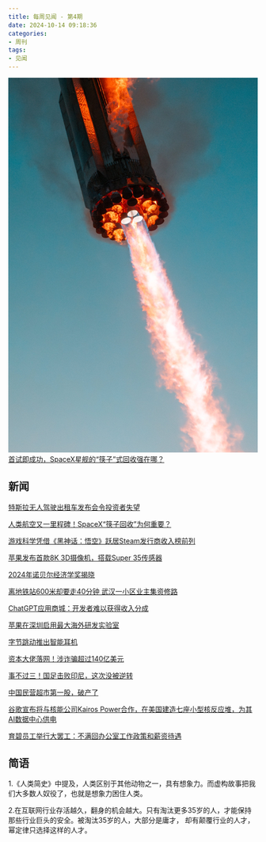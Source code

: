 ```yaml
---
title: 每周见闻 - 第4期
date: 2024-10-14 09:18:36
categories:
- 周刊
tags:
- 见闻
---
```


![筷子回收](/images/2024-10-14.jpeg)
[首试即成功，SpaceX星舰的“筷子”式回收强在哪？](https://www.jiemian.com/article/11824869.html)

## 新闻

[特斯拉无人驾驶出租车发布会令投资者失望](https://cn.wsj.com/articles/tesla-robotaxis-reaction-autonomous-driving-3c338e21)

[人类航空又一里程碑！SpaceX“筷子回收”为何重要？](https://wallstreetcn.com/articles/3730247#from=ios)

[游戏科学凭借《黑神话：悟空》跃居Steam发行商收入榜前列](https://tech.huanqiu.com/article/4JptoseVPNN)

[苹果发布首款8K 3D摄像机，搭载Super 35传感器](https://tech.huanqiu.com/article/4JoA1MUvJ2Z)

[2024年诺贝尔经济学奖揭晓](https://news.ifeng.com/c/8dg3rSJnT1q)

[离地铁站600米却要走40分钟 武汉一小区业主集资修路](https://hb.ifeng.com/c/8demGvV9DQd)

[ChatGPT应用商城：开发者难以获得收入分成](https://www.wired.com/story/openai-gpt-store/?utm_source=www.threenhalf.com&utm_medium=referral&utm_campaign=10-14-2024-tiktok-ai-2026)

[苹果在深圳启用最大海外研发实验室](https://appleinsider.com/articles/24/10/11/apples-largest-research-lab-outside-the-us-opens-in-china?utm_medium=rss)

[字节跳动推出智能耳机](https://www.scmp.com/tech/article/3281819/tiktok-owner-bytedance-launches-us170-earbuds-china-push-ai-wearables?utm_source=www.threenhalf.com&utm_medium=referral&utm_campaign=10-14-2024-tiktok-ai-2026)

[资本大佬落网！涉诈骗超过140亿美元](https://www.toutiao.com/article/7425462351018639887/?tt_from=weixin&utm_campaign=client_share&app=news_article&utm_source=weixin&iid=0&utm_medium=toutiao_ios&share_token=1498C342-C1F3-45A0-8B76-DFEB6232E1C5&wxshare_count=1)

[事不过三！国足击败印尼，这次没被逆转](https://mp.weixin.qq.com/s/_VN1xi_dUtRXHAMHtxXMfw)

[中国民营超市第一股，破产了](https://www.toutiao.com/article/7425998100218561039/?tt_from=weixin&utm_campaign=client_share&app=news_article&utm_source=weixin&iid=0&utm_medium=toutiao_ios&share_token=0855D52E-8866-4629-A03B-031975983CA5&wxshare_count=1)

[谷歌宣布将与核能公司Kairos Power合作，在美国建造七座小型核反应堆，为其AI数据中心供电](https://www.engadget.com/big-tech/google-strikes-a-deal-with-a-nuclear-startup-to-power-its-ai-data-centers-201403750.html?src=rss&utm_source=www.threenhalf.com&utm_medium=referral&utm_campaign=10-15-2024-chatgpt-optimus)

[育碧员工举行大罢工：不满回办公室工作政策和薪资待遇](https://www.toutiao.com/article/7426250470933250570/?tt_from=weixin&utm_campaign=client_share&app=news_article&utm_source=weixin&iid=0&utm_medium=toutiao_ios&share_token=9D47C0A5-73B5-4E49-A7A0-4EDF927D526E&wxshare_count=1)



## 简语

1.《人类简史》中提及，人类区别于其他动物之一，具有想象力。而虚构故事把我们大多数人奴役了，也就是想象力困住人类。

2.在互联网行业存活越久，翻身的机会越大。只有淘汰更多35岁的人，才能保持那些行业巨头的安全。被淘汰35岁的人，大部分是庸才，
却有颠覆行业的人才，幂定律只选择这样的人才。






